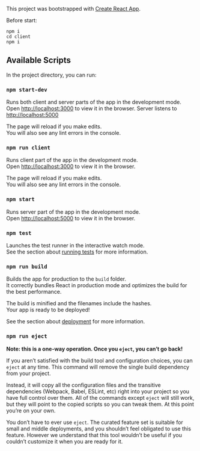 This project was bootstrapped with [Create React App](https://github.com/facebook/create-react-app).

Before start:

```
npm i
cd client
npm i
```

## Available Scripts

In the project directory, you can run:

### `npm start-dev`

Runs both client and server parts of the app in the development mode.<br>
Open [http://localhost:3000](http://localhost:3000) to view it in the browser.
Server listens to [http://localhost:5000](http://localhost:5000)

The page will reload if you make edits.<br>
You will also see any lint errors in the console.

### `npm run client`

Runs client part of the app in the development mode.<br>
Open [http://localhost:3000](http://localhost:3000) to view it in the browser.

The page will reload if you make edits.<br>
You will also see any lint errors in the console.

### `npm start`

Runs server part of the app in the development mode.<br>
Open [http://localhost:5000](http://localhost:5000) to view it in the browser.

### `npm test`

Launches the test runner in the interactive watch mode.<br>
See the section about [running tests](https://facebook.github.io/create-react-app/docs/running-tests) for more information.

### `npm run build`

Builds the app for production to the `build` folder.<br>
It correctly bundles React in production mode and optimizes the build for the best performance.

The build is minified and the filenames include the hashes.<br>
Your app is ready to be deployed!

See the section about [deployment](https://facebook.github.io/create-react-app/docs/deployment) for more information.

### `npm run eject`

**Note: this is a one-way operation. Once you `eject`, you can’t go back!**

If you aren’t satisfied with the build tool and configuration choices, you can `eject` at any time. This command will remove the single build dependency from your project.

Instead, it will copy all the configuration files and the transitive dependencies (Webpack, Babel, ESLint, etc) right into your project so you have full control over them. All of the commands except `eject` will still work, but they will point to the copied scripts so you can tweak them. At this point you’re on your own.

You don’t have to ever use `eject`. The curated feature set is suitable for small and middle deployments, and you shouldn’t feel obligated to use this feature. However we understand that this tool wouldn’t be useful if you couldn’t customize it when you are ready for it.
